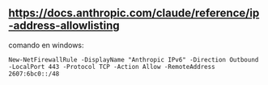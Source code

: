 
## https://docs.anthropic.com/claude/reference/ip-address-allowlisting
comando en windows:
```
New-NetFirewallRule -DisplayName "Anthropic IPv6" -Direction Outbound -LocalPort 443 -Protocol TCP -Action Allow -RemoteAddress 2607:6bc0::/48
```

